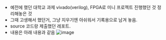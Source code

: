 - 예전에 했던 대학교 과제 vivado(verilog), FPGA로 미니 프로젝트 진행했던 것 정리해놓은 것
- 그때 고생해서 했던거, 그냥 지우기엔 아쉬워서 기록용으로 남겨 놓음.
- source 코드랑 제출했던 레포트.
- 내용은 아래 내용과 같음
![image](https://user-images.githubusercontent.com/96903347/167577260-92ccad02-625a-496c-9436-fb4355039ec6.png)

